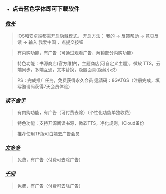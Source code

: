 - ## `点击蓝色字体即可下载软件`

### _**[微光](https://apps.apple.com/app/id6477988964)**_

> IOS和安卓端都需开启隐藏模式。
开启方法： 我的 -> 反馈帮助 -> 意见反馈 -> 输入 我爱中国 ，点提交按钮

> 有内购功能，有广告（可通过观看广告，解锁部分内购功能）

> 特色功能：书源商店(官方维护)，主题商店(可自定义主题)，微软 TTS，云端同步，多端互通，文本替换，隐匿面具(隐藏小说)

> PS：完成推广任务，免费获得永久会员
> 邀请码：8GATGS（注册完成，填写邀请码获得7天会员体验）


### _**[读不舍手](https://apps.apple.com/cn/app/id1662413517)**_

> 有内购功能，有广告（可付费去除）（个性化功能单独收费）

> 特色功能：支持开源阅读书源，微软TTS，净化规则，iCloud备份

> 推荐使用TF版可白嫖去广告会员


### _**[文多多](https://apps.apple.com/app/id6476385796)**_

> 免费，有广告（付费可去除广告）


### _**[千阅](https://apps.apple.com/app/id1665963317)**_

> 免费，有广告（付费可去除广告）